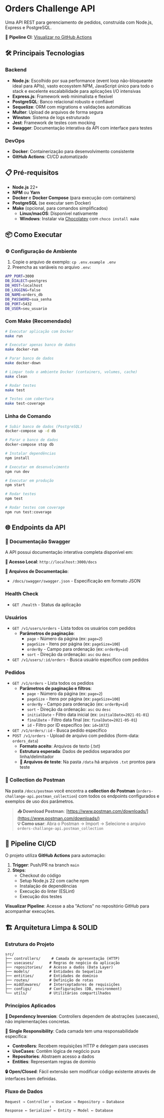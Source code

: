 # Orders Challenge API

Uma API REST para gerenciamento de pedidos, construída com Node.js, Express e PostgreSQL.

🔄 **Pipeline CI**: [Visualizar no GitHub Actions](https://github.com/thiagocprado/orders-challenge-api/actions/workflows/ci.yml)

## 🛠️ Principais Tecnologias

### Backend
- **Node.js**: Escolhido por sua performance (event loop não-bloqueante ideal para APIs), vasto ecosystem NPM, JavaScript único para todo o stack e excelente escalabilidade para aplicações I/O intensivas
- **Express.js**: Framework web minimalista e flexível
- **PostgreSQL**: Banco relacional robusto e confiável
- **Sequelize**: ORM com migrations e validações automáticas
- **Multer**: Upload de arquivos de forma segura
- **Winston**: Sistema de logs estruturado
- **Jest**: Framework de testes com mocking
- **Swagger**: Documentação interativa da API com interface para testes

### DevOps
- **Docker**: Containerização para desenvolvimento consistente
- **GitHub Actions**: CI/CD automatizado

## 📋 Pré-requisitos

- **Node.js** 22+ 
- **NPM** ou **Yarn**
- **Docker** e **Docker Compose** (para execução com containers)
- **PostgreSQL** (se executar sem Docker)
- **Make** (opcional, para comandos simplificados)
  - **Linux/macOS**: Disponível nativamente
  - **Windows**: Instalar via [Chocolatey](https://chocolatey.org/) com `choco install make`

## 📦 Como Executar

### ⚙️ Configuração de Ambiente
1. Copie o arquivo de exemplo: `cp .env.example .env`
2. Preencha as variáveis no arquivo `.env`:
```bash
APP_PORT=3000
DB_DIALECT=postgres
DB_HOST=localhost
DB_LOGGING=false
DB_NAME=orders_db
DB_PASSWORD=sua_senha
DB_PORT=5432
DB_USER=seu_usuario
```

### Com Make (Recomendado)
```bash
# Executar aplicação com Docker
make run

# Executar apenas banco de dados
make docker-run

# Parar banco de dados
make docker-down

# Limpar todo o ambiente Docker (containers, volumes, cache)
make clean

# Rodar testes
make test

# Testes com cobertura
make test-coverage
```

### Linha de Comando
```bash
# Subir banco de dados (PostgreSQL)
docker-compose up -d db

# Parar o banco de dados
docker-compose stop db

# Instalar dependências
npm install

# Executar em desenvolvimento
npm run dev

# Executar em produção
npm start

# Rodar testes
npm test

# Rodar testes com coverage
npm run test:coverage
```

## 🌐 Endpoints da API

### 📖 Documentação Swagger
A API possui documentação interativa completa disponível em:

**🔗 Acesso Local**: `http://localhost:3000/docs`

**📁 Arquivos de Documentação**:
- `/docs/swagger/swagger.json` - Especificação em formato JSON  

### Health Check
- `GET /health` - Status da aplicação

### Usuários
- `GET /v1/users/orders` - Lista todos os usuários com pedidos
  - **Parâmetros de paginação**:
      - `page` - Número da página (ex: `page=2`)
      - `pageSize` - Itens por página (ex: `pageSize=100`)
      - `orderBy` - Campo para ordenação (ex: `orderBy=id`)
      - `sort` - Direção da ordenação: `asc` ou `desc`
- `GET /v1/users/:id/orders` - Busca usuário específico com pedidos

### Pedidos
- `GET /v1/orders` - Lista todos os pedidos
  - **Parâmetros de paginação e filtros**:
    - `page` - Número da página (ex: `page=2`)
    - `pageSize` - Itens por página (ex: `pageSize=100`)
    - `orderBy` - Campo para ordenação (ex: `orderBy=id`)
    - `sort` - Direção da ordenação: `asc` ou `desc`
    - `initialDate` - Filtro data inicial (ex: `initialDate=2021-01-01`)
    - `finalDate` - Filtro data final (ex: `finalDate=2021-05-01`)
    - `id` - Filtro por ID específico (ex: `id=1072`)
- `GET /v1/orders/:id` - Busca pedido específico
- `POST /v1/orders` - Upload de arquivo com pedidos (form-data: `orders_data`)
  - **Formato aceito**: Arquivos de texto (.txt) 
  - **Estrutura esperada**: Dados de pedidos separados por linha/delimitador
  - **📂 Arquivos de teste**: Na pasta `/data` há arquivos `.txt` prontos para teste

### 📄 Collection do Postman
Na pasta `/docs/postman` você encontra a **collection do Postman** (`orders-challange-api.postman_collection`) com todos os endpoints configurados e exemplos de uso dos parâmetros. 

> **📥 Download Postman**: [https://www.postman.com/downloads/](https://www.postman.com/downloads/)  
> **💡 Como usar**: Abra o Postman → Import → Selecione o arquivo `orders-challange-api.postman_collection` 

## 🔄 Pipeline CI/CD

O projeto utiliza **GitHub Actions** para automação:

1. **Trigger**: Push/PR na branch `main`
2. **Steps**: 
   - Checkout do código
   - Setup Node.js 22 com cache npm
   - Instalação de dependências
   - Execução do linter (ESLint)
   - Execução dos testes

**Visualizar Pipeline**: Acesse a aba "Actions" no repositório GitHub para acompanhar execuções.

## 🏗️ Arquitetura Limpa & SOLID

### Estrutura do Projeto
```
src/
├── controllers/     # Camada de apresentação (HTTP)
├── usecases/       # Regras de negócio da aplicação
├── repositories/   # Acesso a dados (Data Layer)
├── models/         # Entidades do Sequelize
├── entities/       # Entidades de domínio
├── routes/         # Definição de rotas
├── middlewares/    # Interceptadores de requisições
├── configs/        # Configurações (DB, environment)
└── utils/          # Utilitários compartilhados
```

### Princípios Aplicados

**🔗 Dependency Inversion**: Controllers dependem de abstrações (usecases), não implementações concretas.

**📝 Single Responsibility**: Cada camada tem uma responsabilidade específica:
- **Controllers**: Recebem requisições HTTP e delegam para usecases
- **UseCases**: Contêm lógica de negócio pura
- **Repositories**: Abstraem acesso a dados
- **Entities**: Representam regras de domínio

**🔒 Open/Closed**: Fácil extensão sem modificar código existente através de interfaces bem definidas.

### Fluxo de Dados
```
Request → Controller → UseCase → Repository → Database
                    ↓
Response ← Serializer ← Entity ← Model ← Database
```
